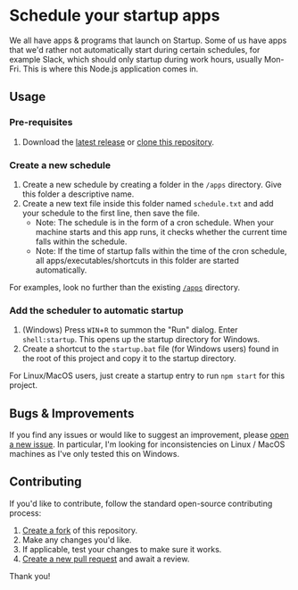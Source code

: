 # Schedule your startup apps

We all have apps & programs that launch on Startup. Some of us have apps that we'd rather not automatically start during certain schedules, for example Slack, which should only startup during work hours, usually Mon-Fri. This is where this Node.js application comes in.

## Usage

### Pre-requisites

1. Download the [latest release](https://github.com/medallyon/startup-apps-schedule/releases) or [clone this repository](https://github.com/medallyon/startup-apps-schedule/clone).

### Create a new schedule

1. Create a new schedule by creating a folder in the `/apps` directory. Give this folder a descriptive name.
2. Create a new text file inside this folder named `schedule.txt` and add your schedule to the first line, then save the file.
   - Note: The schedule is in the form of a cron schedule. When your machine starts and this app runs, it checks whether the current time falls within the schedule.
   - Note: If the time of startup falls within the time of the cron schedule, all apps/executables/shortcuts in this folder are started automatically.
  
For examples, look no further than the existing [`/apps`](https://github.com/medallyon/startup-apps-schedule/tree/master/apps) directory.

### Add the scheduler to automatic startup

1. (Windows) Press `WIN`+`R` to summon the "Run" dialog. Enter `shell:startup`. This opens up the startup directory for Windows.
2. Create a shortcut to the `startup.bat` file (for Windows users) found in the root of this project and copy it to the startup directory.

For Linux/MacOS users, just create a startup entry to run `npm start` for this project.

## Bugs & Improvements

If you find any issues or would like to suggest an improvement, please [open a new issue](https://github.com/medallyon/startup-apps-schedule/issues/new). In particular, I'm looking for inconsistencies on Linux / MacOS machines as I've only tested this on Windows.

## Contributing

If you'd like to contribute, follow the standard open-source contributing process:

1. [Create a fork](https://github.com/medallyon/startup-apps-schedule/fork) of this repository.
2. Make any changes you'd like.
3. If applicable, test your changes to make sure it works.
4. [Create a new pull request](https://github.com/medallyon/startup-apps-schedule/compare) and await a review.

Thank you!
